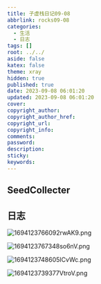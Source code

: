 ```yaml
---
title: 子虚栈日记09-08
abbrlink: rocks09-08
categories:
  - 生活
  - 日志
tags: []
root: ../../
aside: false
katex: false
theme: xray
hidden: true
published: true
date: 2023-09-08 06:01:20
updated: 2023-09-08 06:01:20
cover: 
copyright_author: 
copyright_author_href: 
copyright_url: 
copyright_info: 
comments: 
password: 
description: 
sticky: 
keywords:
---
```

## SeedCollecter




## 日志
![1694123766092rwAK9.png](https://s2.loli.net/2023/09/08/PCshYw35fNKgqBV.png)

![1694123767348so6nV.png](https://s2.loli.net/2023/09/08/Lls8wkQPtjmWVvn.png)

![1694123748605ICvWc.png](https://s2.loli.net/2023/09/08/S48U3tYHAuRWCqw.png)

![1694123739377VtroV.png](https://s2.loli.net/2023/09/08/2BTw7myYDWgXSFJ.png)
